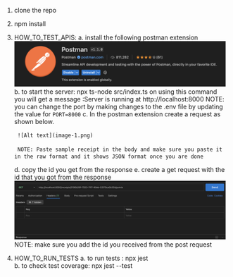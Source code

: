
1. clone the repo
2. npm install

3. HOW_TO_TEST_APIS:
    a. install the following postman extension
        ![Alt text](image.png)
    b. to start the server: npx ts-node src/index.ts 
    on using this command you will get a message :Server is running at http://localhost:8000
    NOTE: you can change the port by making changes to the .env file by updating the value for `PORT=8000`
    c. In the postman extension create a request as shown below. 

        ![Alt text](image-1.png)

        NOTE: Paste sample receipt in the body and make sure you paste it in the raw format and it shows JSON format once you are done
    d. copy the id you get from the response
    e. create a get request with the id that you got from the response 
       ![Alt text](image-2.png)
        NOTE: make sure you add the id you received from the post request
4. HOW_TO_RUN_TESTS
    a. to run tests : npx jest   
    b. to check test coverage: npx jest --test